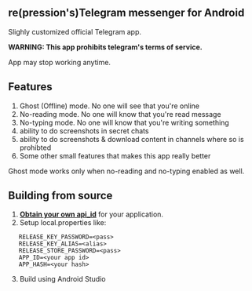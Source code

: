 ## re(pression's)Telegram messenger for Android

Slighly customized official Telegram app.

**WARNING: This app prohibits telegram's terms of service.**

App may stop working anytime. 

## Features
1. Ghost (Offline) mode. No one will see that you're online
2. No-reading mode. No one will know that you're read message
3. No-typing mode. No one will know that you're writing something
4. ability to do screenshots in secret chats
5. ability to do screenshots & download content in channels where so is prohibted
6. Some other small features that makes this app really better

Ghost mode works only when no-reading and no-typing enabled as well. 

## Building from source

1. [**Obtain your own api_id**](https://core.telegram.org/api/obtaining_api_id) for your application.
2. Setup local.properties like:
```
   RELEASE_KEY_PASSWORD=<pass>
   RELEASE_KEY_ALIAS=<alias>
   RELEASE_STORE_PASSWORD=<pass>
   APP_ID=<your app id>
   APP_HASH=<your hash>
 ```
3. Build using Android Studio
